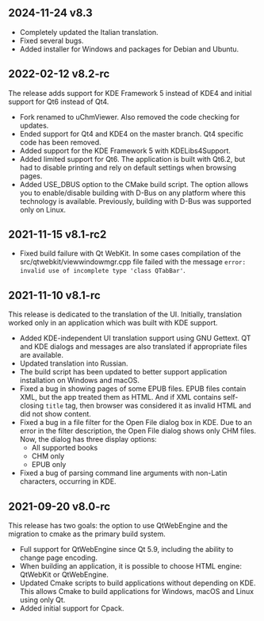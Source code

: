 ## 2024-11-24 v8.3

* Completely updated the Italian translation.
* Fixed several bugs.
* Added installer for Windows and packages for Debian and Ubuntu.


## 2022-02-12 v8.2-rc

The release adds support for KDE Framework 5 instead of KDE4 and initial support for Qt6 instead of Qt4.

* Fork renamed to uChmViewer. Also removed the code checking for updates.
* Ended support for Qt4 and KDE4 on the master branch. Qt4 specific code has been removed.
* Added support for the KDE Framework 5 with KDELibs4Support.
* Added limited support for Qt6. The application is built with Qt6.2, but had to disable printing and rely on default settings when browsing pages.
* Added USE_DBUS option to the CMake build script. The option allows you to enable/disable building with D-Bus on any platform where this technology is available. Previously, building with D-Bus was supported only on Linux.


## 2021-11-15 v8.1-rc2

* Fixed build failure with Qt WebKit. In some cases compilation of the src/qtwebkit/viewwindowmgr.cpp file failed with the message `error: invalid use of incomplete type 'class QTabBar'`.


## 2021-11-10 v8.1-rc

This release is dedicated to the translation of the UI. Initially, translation worked only in an application which was built with KDE support.

* Added KDE-independent UI translation support using GNU Gettext. QT and KDE dialogs and messages are also translated if appropriate files are available.
* Updated translation into Russian.
* The build script has been updated to better support application installation on Windows and macOS.
* Fixed a bug in showing pages of some EPUB files. EPUB files contain XML, but the app treated them as HTML. And if XML contains self-closing `title` tag, then browser was considered it as invalid HTML and did not show content.
* Fixed a bug in a file filter for the Open File dialog box in KDE. Due to an error in the filter description, the Open File dialog shows only CHM files. Now, the dialog has three display options:
  - All supported books
  - CHM only
  - EPUB only
* Fixed a bug of parsing command line arguments with non-Latin characters, occurring in KDE.


## 2021-09-20 v8.0-rc

This release has two goals: the option to use QtWebEngine and the migration to cmake as the primary build system.

* Full support for QtWebEngine since Qt 5.9, including the ability to change page encoding.
* When building an application, it is possible to choose HTML engine: QtWebKit or QtWebEngine.
* Updated Cmake scripts to build applications without depending on KDE. This allows Cmake to build applications for Windows, macOS and Linux using only Qt.
* Added initial support for Cpack.

